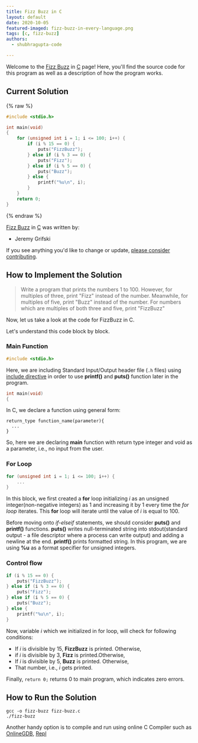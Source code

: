```yaml
---
title: Fizz Buzz in C
layout: default
date: 2020-10-05
featured-imaged: fizz-buzz-in-every-language.png
tags: [c, fizz-buzz]
authors:
  - shubhragupta-code

---
```


Welcome to the [Fizz Buzz](https://sampleprograms.io/projects/fizz-buzz) in [C](https://sampleprograms.io/languages/c) page! Here, you'll find the source code for this program as well as a description of how the program works.

## Current Solution

{% raw %}

```c
#include <stdio.h>

int main(void)
{
    for (unsigned int i = 1; i <= 100; i++) {
        if (i % 15 == 0) {
            puts("FizzBuzz");
        } else if (i % 3 == 0) {
            puts("Fizz");
        } else if (i % 5 == 0) {
            puts("Buzz");
        } else {
            printf("%u\n", i);
        }
    }
    return 0;
}
```

{% endraw %}

[Fizz Buzz](https://sampleprograms.io/projects/fizz-buzz) in [C](https://sampleprograms.io/languages/c) was written by:

- Jeremy Grifski

If you see anything you'd like to change or update, [please consider contributing](https://github.com/TheRenegadeCoder/sample-programs).

## How to Implement the Solution

> Write a program that prints the numbers 1 to 100. However, for multiples of three,
> print "Fizz" instead of the number. Meanwhile, for multiples of five, print "Buzz"
> instead of the number. For numbers which are multiples of both three and five,
> print "FizzBuzz"

Now, let us take a look at the code for FizzBuzz in C.

Let's understand this code block by block.

### Main Function

```c
#include <stdio.h>
```

Here, we are including Standard Input/Output header file (`.h` files) using [include directive][1] in order to use **printf()** and **puts()** function later in the program.

```c
int main(void)
{
```

In C, we declare a function using general form:

```
return_type function_name(parameter){
  ...
}
```

So, here we are declaring **main** function with return type integer and void as a parameter, i.e., no input from the user.

### For Loop

```c
for (unsigned int i = 1; i <= 100; i++) {
    ...
}
```

In this block, we first created a **for** loop initializing *i* as an unsigned integer(non-negative integers) as 1 and increasing it by 1 every time the *for loop* iterates. This **for** loop will iterate until the value of *i* is equal to 100.

Before moving onto *if-elseif* statements, we should consider **puts()** and **printf()** functions. **puts()** writes null-terminated string into stdout(standard output - a file descriptor where a process can write output) and adding a newline at the end. **printf()** prints formatted string. In this program, we are using **%u** as a format specifier for unsigned integers.

### Control flow

```c
if (i % 15 == 0) {
    puts("FizzBuzz");
} else if (i % 3 == 0) {
    puts("Fizz");
} else if (i % 5 == 0) {
    puts("Buzz");
} else {
    printf("%u\n", i);
}
```

Now, variable *i* which we initialized in for loop, will check for following conditions:
- If *i* is divisible by 15, **FizzBuzz** is printed. Otherwise,
- if *i* is divisible by 3, **Fizz** is printed.Otherwise,
- If *i* is divisible by 5, **Buzz** is printed. Otherwise,
- That number, i.e., *i* gets printed.

Finally, `return 0;` returns 0 to main program, which indicates zero errors.

[1]: https://en.wikipedia.org/wiki/Include_directive


## How to Run the Solution

```console
gcc -o fizz-buzz fizz-buzz.c
./fizz-buzz
```
Another handy option is to compile and run using online C Compiler such as [OnlineGDB][2], [Repl][3]

[2]: https://www.onlinegdb.com/
[3]: https://replit.com/languages/c
